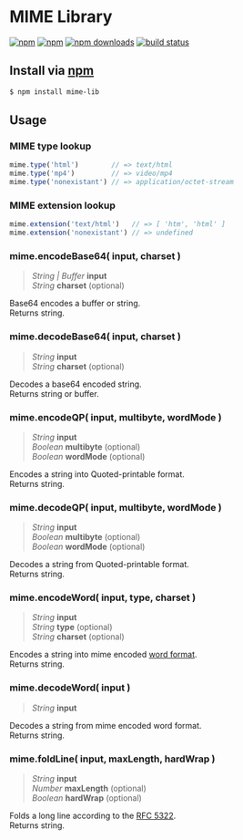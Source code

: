 # MIME Library
[![npm](http://img.shields.io/npm/v/mime-lib.svg?style=flat-square)](https://npmjs.com/mime-lib)
[![npm](http://img.shields.io/npm/l/mime-lib.svg?style=flat-square)](https://npmjs.com/mime-lib)
[![npm downloads](http://img.shields.io/npm/dm/mime-lib.svg?style=flat-square)](https://npmjs.com/mime-lib)
[![build status](http://img.shields.io/travis/jhermsmeier/node-mime.svg?style=flat-square)](https://travis-ci.org/jhermsmeier/node-mime)

## Install via [npm](https://npmjs.com)

```sh
$ npm install mime-lib
```

## Usage


### MIME type lookup

```javascript
mime.type('html')        // => text/html
mime.type('mp4')         // => video/mp4
mime.type('nonexistant') // => application/octet-stream
```


### MIME extension lookup

```javascript
mime.extension('text/html')   // => [ 'htm', 'html' ]
mime.extension('nonexistant') // => undefined
```


### mime.encodeBase64( input, charset )

> *String | Buffer* __input__  
> *String* __charset__ (optional)

Base64 encodes a buffer or string.  
Returns string.


### mime.decodeBase64( input, charset )

> *String* __input__  
> *String* __charset__ (optional)

Decodes a base64 encoded string.  
Returns string or buffer.


### mime.encodeQP( input, multibyte, wordMode )

> *String* __input__  
> *Boolean* __multibyte__ (optional)  
> *Boolean* __wordMode__ (optional)

Encodes a string into Quoted-printable format.  
Returns string.


### mime.decodeQP( input, multibyte, wordMode )

> *String* __input__  
> *Boolean* __multibyte__ (optional)  
> *Boolean* __wordMode__ (optional)

Decodes a string from Quoted-printable format.  
Returns string.


### mime.encodeWord( input, type, charset )

> *String* __input__  
> *String* __type__ (optional)  
> *String* __charset__ (optional)

Encodes a string into mime encoded 
[word format](http://en.wikipedia.org/wiki/MIME#Encoded-Word).  
Returns string.


### mime.decodeWord( input )

> *String* __input__

Decodes a string from mime encoded word format.  
Returns string.


### mime.foldLine( input, maxLength, hardWrap )

> *String* __input__  
> *Number* __maxLength__ (optional)  
> *Boolean* __hardWrap__ (optional)

Folds a long line according to the 
[RFC 5322](http://tools.ietf.org/html/rfc5322#section-2.1.1).  
Returns string.

